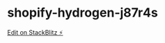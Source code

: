 # shopify-hydrogen-j87r4s

[Edit on StackBlitz ⚡️](https://stackblitz.com/edit/shopify-hydrogen-j87r4s)